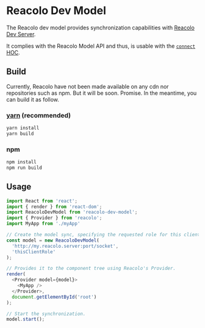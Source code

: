 # Reacolo Dev Model

The Reacolo dev model provides synchronization capabilities with [Reacolo Dev Server](../dev-server).

It complies with the Reacolo Model API and thus, is usable with the [`connect` HOC](../core/README.md#connect).

## Build

Currently, Reacolo have not been made available on any cdn nor repositories such as npm. But it will be soon. Promise.
In the meantime, you can build it as follow.

### [yarn](https://yarnpkg.com) (recommended)

```bash
yarn install
yarn build
```

### npm

```bash
npm install
npm run build
```

## Usage

```js
import React from 'react';
import { render } from 'react-dom';
import ReacoloDevModel from 'reacolo-dev-model';
import { Provider } from 'reacolo';
import MyApp from './myApp'

// Create the model sync, specifying the requested role for this client.
const model = new ReacoloDevModel(
  'http://my.reacolo.server:port/socket',
  'thisClientRole'
);

// Provides it to the component tree using Reacolo's Provider.
render(
  <Provider model={model}>
    <MyApp />
  </Provider>,
  document.getElementById('root')
);

// Start the synchronization.
model.start();
```
